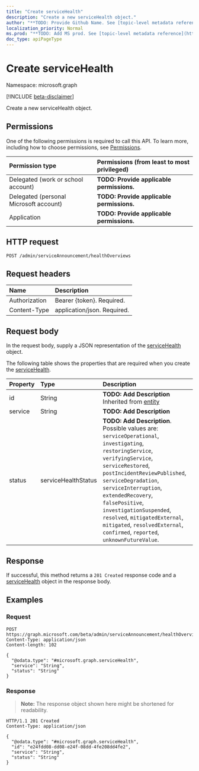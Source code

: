 ```yaml
---
title: "Create serviceHealth"
description: "Create a new serviceHealth object."
author: "**TODO: Provide Github Name. See [topic-level metadata reference](https://msgo.azurewebsites.net/add/document/guidelines/metadata.html#topic-level-metadata)**"
localization_priority: Normal
ms.prod: "**TODO: Add MS prod. See [topic-level metadata reference](https://msgo.azurewebsites.net/add/document/guidelines/metadata.html#topic-level-metadata)**"
doc_type: apiPageType
---
```


# Create serviceHealth
Namespace: microsoft.graph

[!INCLUDE [beta-disclaimer](../../includes/beta-disclaimer.md)]

Create a new serviceHealth object.

## Permissions
One of the following permissions is required to call this API. To learn more, including how to choose permissions, see [Permissions](/graph/permissions-reference).

|Permission type|Permissions (from least to most privileged)|
|:---|:---|
|Delegated (work or school account)|**TODO: Provide applicable permissions.**|
|Delegated (personal Microsoft account)|**TODO: Provide applicable permissions.**|
|Application|**TODO: Provide applicable permissions.**|

## HTTP request

<!-- {
  "blockType": "ignored"
}
-->
``` http
POST /admin/serviceAnnouncement/healthOverviews
```

## Request headers
|Name|Description|
|:---|:---|
|Authorization|Bearer {token}. Required.|
|Content-Type|application/json. Required.|

## Request body
In the request body, supply a JSON representation of the [serviceHealth](../resources/servicehealth.md) object.

The following table shows the properties that are required when you create the [serviceHealth](../resources/servicehealth.md).

|Property|Type|Description|
|:---|:---|:---|
|id|String|**TODO: Add Description** Inherited from [entity](../resources/entity.md)|
|service|String|**TODO: Add Description**|
|status|serviceHealthStatus|**TODO: Add Description**. Possible values are: `serviceOperational`, `investigating`, `restoringService`, `verifyingService`, `serviceRestored`, `postIncidentReviewPublished`, `serviceDegradation`, `serviceInterruption`, `extendedRecovery`, `falsePositive`, `investigationSuspended`, `resolved`, `mitigatedExternal`, `mitigated`, `resolvedExternal`, `confirmed`, `reported`, `unknownFutureValue`.|



## Response

If successful, this method returns a `201 Created` response code and a [serviceHealth](../resources/servicehealth.md) object in the response body.

## Examples

### Request
<!-- {
  "blockType": "request",
  "name": "create_servicehealth_from_"
}
-->
``` http
POST https://graph.microsoft.com/beta/admin/serviceAnnouncement/healthOverviews
Content-Type: application/json
Content-length: 102

{
  "@odata.type": "#microsoft.graph.serviceHealth",
  "service": "String",
  "status": "String"
}
```


### Response
>**Note:** The response object shown here might be shortened for readability.
<!-- {
  "blockType": "response",
  "truncated": true,
  "@odata.type": "microsoft.graph.serviceHealth"
}
-->
``` http
HTTP/1.1 201 Created
Content-Type: application/json

{
  "@odata.type": "#microsoft.graph.serviceHealth",
  "id": "e24fdd08-dd08-e24f-08dd-4fe208dd4fe2",
  "service": "String",
  "status": "String"
}
```

